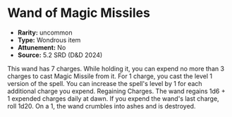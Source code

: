 
# Wand of Magic Missiles

* **Rarity:** uncommon
* **Type:** Wondrous item
* **Attunement:** No
* **Source:** 5.2 SRD (D&D 2024)


This wand has 7 charges. While holding it, you can expend no more than 3 charges to cast Magic Missile from it. For 1 charge, you cast the level 1 version of the spell. You can increase the spell's level by 1 for each additional charge you expend. Regaining Charges. The wand regains 1d6 + 1 expended charges daily at dawn. If you expend the wand's last charge, roll 1d20. On a 1, the wand crumbles into ashes and is destroyed.
